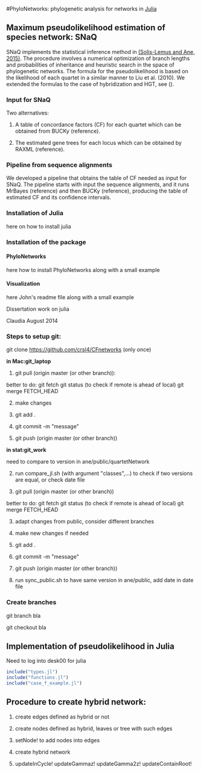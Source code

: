 #PhyloNetworks: phylogenetic analysis for networks in [Julia](http://julialang.org)

## Maximum pseudolikelihood estimation of species network: SNaQ

SNaQ implements the statistical inference method in [(Solis-Lemus and
Ane, 2015)](www.stat.wisc.edu/~claudia). The procedure involves a
numerical optimization of branch lengths and probabilities of
inheritance and heuristic search in the space of phylogenetic
networks.  The formula for the pseudolikelihood is based on the
likelihood of each quartet in a similar manner to Liu et
al. (2010). We extended the formulas to the case of hybridization and
HGT, see ().

### Input for SNaQ

Two alternatives: 

1. A table of concordance factors (CF) for each quartet which can be
obtained from BUCKy (reference).

2. The estimated gene trees for each locus which can be obtained by
RAXML (reference).

### Pipeline from sequence alignments

We developed a pipeline that obtains the table of CF needed as input
for SNaQ. The pipeline starts with input the sequence alignments, and
it runs MrBayes (reference) and then BUCKy (reference), producing the
table of estimated CF and its confidence intervals.


### Installation of Julia

here on how to install julia

### Installation of the package

#### PhyloNetworks

here how to install PhyloNetworks along with a small example

#### Visualization

here John's readme file along with a small example


Dissertation work on julia

Claudia August 2014

### Steps to setup git:

git clone https://github.com/crsl4/CFnetworks (only once)

**in Mac:git_laptop**

1. git pull (origin master (or other branch)):

better to do: git fetch
              git status (to check if remote is ahead of local)
              git merge FETCH_HEAD

2. make changes

3. git add .

4. git commit -m "message"

5. git push (origin master (or other branch))

**in stat:git_work**

need to compare to version in ane/public/quartetNetwork

2. run compare_jl.sh (with argument "classes",...) to check if two versions are equal, or check date file

1. git pull (origin master (or other branch))

better to do: git fetch
              git status (to check if remote is ahead of local)
              git merge FETCH_HEAD


3. adapt changes from public, consider different branches

4. make new changes if needed

5. git add .

6. git commit -m "message"

7. git push (origin master (or other branch))

8. run sync_public.sh to have same version in ane/public, add date in date file

### Create branches

git branch bla

git checkout bla

## Implementation of pseudolikelihood in Julia

Need to log into desk00 for julia

```julia
include("types.jl")
include("functions.jl")
include("case_f_example.jl")
```

## Procedure to create hybrid network:

1. create edges defined as hybrid or not

2. create nodes defined as hybrid, leaves or tree with such edges

3. setNode! to add nodes into edges

4. create hybrid network

5. updateInCycle! updateGammaz! updateGamma2z! updateContainRoot!

